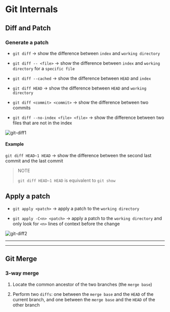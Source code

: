 
# Git Internals

## Diff and Patch

### Generate a patch

- `git diff` $\to$ show the difference between `index` and `working directory`

- `git diff -- <file>` $\to$ show the difference between `index` and `working directory` for a `specific file`

- `git diff --cached` $\to$ show the difference between `HEAD` and `index`

- `git diff HEAD` $\to$ show the difference between `HEAD` and `working directory`

- `git diff <commit> <commit>` $\to$ show the difference between two commits

- `git diff --no-index <file> <file>` $\to$ show the difference between two files that are not in the index

![git-diff1](./imgs/git-diff-01.png)

#### Example

`git diff HEAD~1 HEAD` $\to$ show the difference between the  second last commit and the last commit

> NOTE
>
> `git diff HEAD~1 HEAD` is equivalent to `git show`

## Apply a patch

- `git apply <patch>` $\to$ apply a patch to the `working directory`

- `git apply -C<n> <patch>` $\to$ apply a patch to the `working directory` and only look for `<n>` lines of context before the change

![git-diff2](./imgs/git-diff-02.png)

---
---

## Git Merge

### 3-way merge 

1. Locate the common ancestor of the two branches (the `merge base`)

2. Perform two `diffs`: one between the `merge base` and the `HEAD` of the current branch, and one between the `merge base` and the `HEAD` of the other branch



